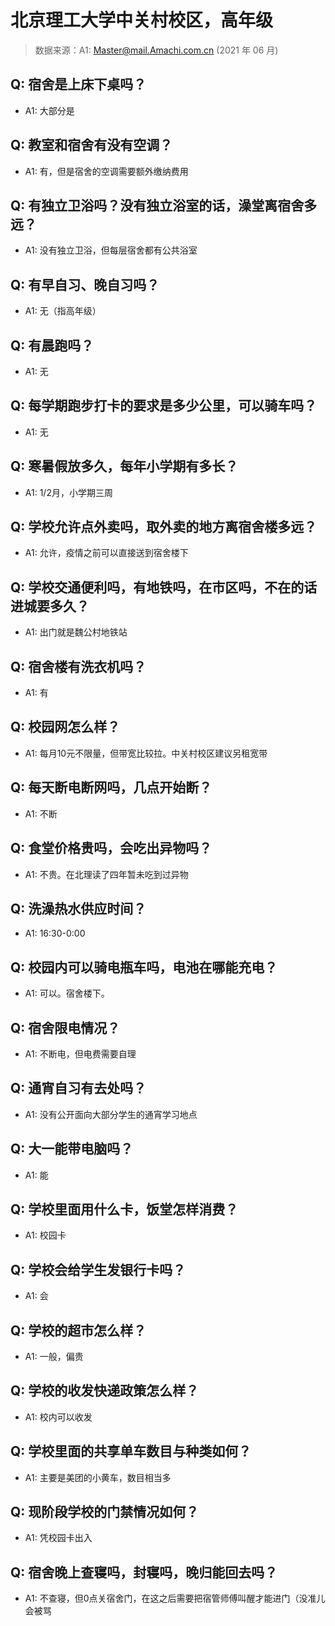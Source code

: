 # 北京理工大学中关村校区，高年级

> 数据来源：A1: Master@mail.Amachi.com.cn (2021 年 06 月)

## Q: 宿舍是上床下桌吗？

- A1: 大部分是

## Q: 教室和宿舍有没有空调？

- A1: 有，但是宿舍的空调需要额外缴纳费用

## Q: 有独立卫浴吗？没有独立浴室的话，澡堂离宿舍多远？

- A1: 没有独立卫浴，但每层宿舍都有公共浴室

## Q: 有早自习、晚自习吗？

- A1: 无（指高年级）

## Q: 有晨跑吗？

- A1: 无

## Q: 每学期跑步打卡的要求是多少公里，可以骑车吗？

- A1: 无

## Q: 寒暑假放多久，每年小学期有多长？

- A1: 1/2月，小学期三周

## Q: 学校允许点外卖吗，取外卖的地方离宿舍楼多远？

- A1: 允许，疫情之前可以直接送到宿舍楼下

## Q: 学校交通便利吗，有地铁吗，在市区吗，不在的话进城要多久？

- A1: 出门就是魏公村地铁站

## Q: 宿舍楼有洗衣机吗？

- A1: 有

## Q: 校园网怎么样？

- A1: 每月10元不限量，但带宽比较拉。中关村校区建议另租宽带

## Q: 每天断电断网吗，几点开始断？

- A1: 不断

## Q: 食堂价格贵吗，会吃出异物吗？

- A1: 不贵。在北理读了四年暂未吃到过异物

## Q: 洗澡热水供应时间？

- A1: 16:30-0:00

## Q: 校园内可以骑电瓶车吗，电池在哪能充电？

- A1: 可以。宿舍楼下。

## Q: 宿舍限电情况？

- A1: 不断电，但电费需要自理

## Q: 通宵自习有去处吗？

- A1: 没有公开面向大部分学生的通宵学习地点

## Q: 大一能带电脑吗？

- A1: 能

## Q: 学校里面用什么卡，饭堂怎样消费？

- A1: 校园卡

## Q: 学校会给学生发银行卡吗？

- A1: 会

## Q: 学校的超市怎么样？

- A1: 一般，偏贵

## Q: 学校的收发快递政策怎么样？

- A1: 校内可以收发

## Q: 学校里面的共享单车数目与种类如何？

- A1: 主要是美团的小黄车，数目相当多

## Q: 现阶段学校的门禁情况如何？

- A1: 凭校园卡出入

## Q: 宿舍晚上查寝吗，封寝吗，晚归能回去吗？

- A1: 不查寝，但0点关宿舍门，在这之后需要把宿管师傅叫醒才能进门（没准儿会被骂

